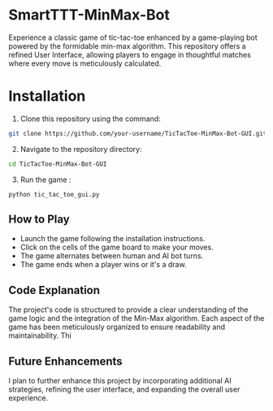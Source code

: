 # SmartTTT-MinMax-Bot
Experience a classic game of tic-tac-toe enhanced by a game-playing bot powered by the formidable min-max algorithm. This repository offers a refined User Interface, allowing players to engage in thoughtful matches where every move is meticulously calculated.


# Installation

1. Clone this repository using the command:
```bash
git clone https://github.com/your-username/TicTacToe-MinMax-Bot-GUI.git
```
2. Navigate to the repository directory:
```bash
cd TicTacToe-MinMax-Bot-GUI
```
3. Run the game :
```
python tic_tac_toe_gui.py
```


## How to Play

- Launch the game following the installation instructions.
- Click on the cells of the game board to make your moves.
- The game alternates between human and AI bot turns.
- The game ends when a player wins or it's a draw.

## Code Explanation

The project's code is structured to provide a clear understanding of the game logic and the integration of the Min-Max algorithm. Each aspect of the game has been meticulously organized to ensure readability and maintainability. Thi

## Future Enhancements

I plan to further enhance this project by incorporating additional AI strategies, refining the user interface, and expanding the overall user experience. 





